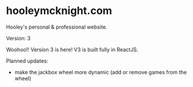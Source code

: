 # hooleymcknight.com
Hooley's personal &amp; professional website.

Version: 3

Woohoo!! Version 3 is here! V3 is built fully in ReactJS.

Planned updates:
 - make the jackbox wheel more dynamic (add or remove games from the wheel)
